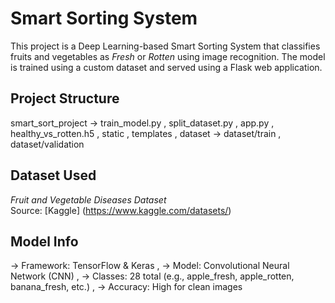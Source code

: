 # Smart Sorting System 

This project is a Deep Learning-based Smart Sorting System that classifies fruits and vegetables as *Fresh* or *Rotten* using image recognition. The model is trained using a custom dataset and served using a Flask web application.


##  Project Structure

smart_sort_project ->
train_model.py ,
split_dataset.py ,
app.py ,
healthy_vs_rotten.h5 ,
static ,
templates ,
dataset ->
dataset/train ,
dataset/validation 


## Dataset Used 
*Fruit and Vegetable Diseases Dataset*  
Source: [Kaggle] (https://www.kaggle.com/datasets/)

##  Model Info

-> Framework: TensorFlow & Keras ,
 -> Model: Convolutional Neural Network (CNN) ,
 -> Classes: 28 total (e.g., apple_fresh, apple_rotten, banana_fresh, etc.) ,
 -> Accuracy: High for clean images
